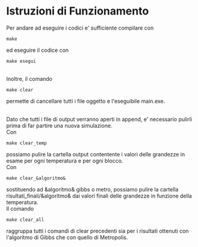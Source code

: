 # Istruzioni di Funzionamento

Per andare ad eseguire i codici e' sufficiente compilare con  
```
make
```
ed eseguire il codice con 
```
make esegui 
```

\
Inoltre, il comando 
```
make clear
```
permette di cancellare tutti i file oggetto e l'eseguibile main.exe.

\
Dato che tutti i file di output verranno aperti in append, e' necessario pulirli prima di far partire una nuova simulazione. \
Con
```
make clear_temp
```
possiamo pulire la cartella output contentente i valori delle grandezze in esame per ogni temperatura e per ogni blocco. \
Con 
```
make clear_&algoritmo&
```
sostituendo ad &algoritmo& gibbs o metro, possiamo pulire la cartella risultati_finali/&algoritmo& dai valori finali delle grandezze in funzione della temperatura.\
Il comando 
```
make clear_all
```
raggruppa tutti i comandi di clear precedenti sia per i risultati ottenuti con l'algoritmo di Gibbs che con quello di Metropolis.
